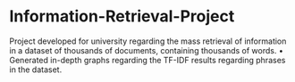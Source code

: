# Information-Retrieval-Project

Project developed for university regarding the mass retrieval of information in a dataset of thousands of documents, containing thousands of words.
• Generated in-depth graphs regarding the TF-IDF results regarding phrases in the dataset.
